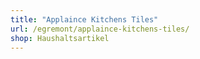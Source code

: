 ```yaml
---
title: "Applaince Kitchens Tiles"
url: /egremont/applaince-kitchens-tiles/
shop: Haushaltsartikel
---
```

